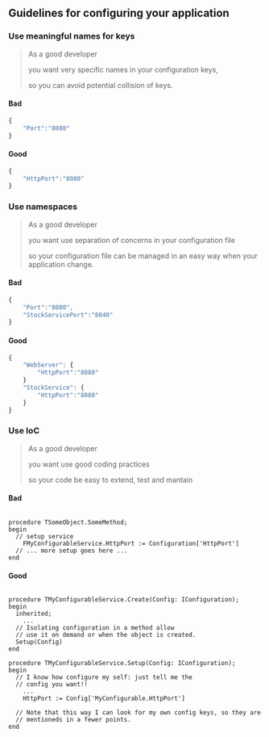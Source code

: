 ## Guidelines for configuring your application
### Use meaningful names for keys

> As a good developer
>
> you want very specific names in your configuration keys,
>
> so you can avoid potential collision of keys.

#### Bad

```javascript
{
    "Port":"8080"
}
```

#### Good

```javascript
{
    "HttpPort":"8080"
}
```

### Use namespaces

> As a good developer
>
> you want use separation of concerns in your configuration file
>
> so your configuration file can be managed in an easy
> way when your application change.

#### Bad

```javascript
{
    "Port":"8080",
    "StockServicePort":"8040"
}
```

#### Good

```javascript
{
    "WebServer": {
        "HttpPort":"8080"
    }
    "StockService": {
        "HttpPort":"8080"
    }
}
```

### Use IoC

> As a good developer
>
> you want use good coding practices
>
> so your code be easy to extend, test and mantain

#### Bad


```delphi

procedure TSomeObject.SomeMethod;
begin
  // setup service
    FMyConfigurableService.HttpPort := Configuration['HttpPort']
  // ... more setup goes here ...
end

```

#### Good

```delphi

procedure TMyConfigurableService.Create(Config: IConfiguration);
begin
  inherited;
    ...
  // Isolating configuration in a method allow
  // use it on demand or when the object is created.
  Setup(Config)
end

procedure TMyConfigurableService.Setup(Config: IConfiguration);
begin
  // I know how configure my self: just tell me the
  // config you want!!
    ...
    HttpPort := Config['MyConfigurable.HttpPort']

  // Note that this way I can look for my own config keys, so they are
  // mentioneds in a fewer points.
end

```
